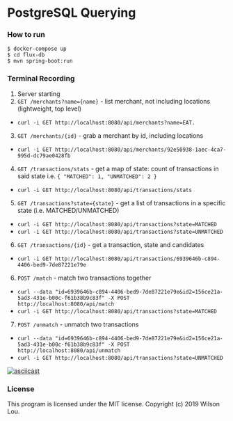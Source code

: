 # PostgreSQL Querying

### How to run

```
$ docker-compose up
$ cd flux-db
$ mvn spring-boot:run
```

### Terminal Recording

1. Server starting
2. `GET /merchants?name={name}` - list merchant, not including locations (lightweight, top level)
* `curl -i GET http://localhost:8080/api/merchants?name=EAT.`
3. `GET /merchants/{id}` - grab a merchant by id, including locations
* `curl -i GET http://localhost:8080/api/merchants/92e50938-1aec-4ca7-995d-dc79ae0428fb`
4. `GET /transactions/stats` - get a map of state: count of transactions in said state i.e. `{ "MATCHED": 1, "UNMATCHED": 2 }`
* `curl -i GET http://localhost:8080/api/transactions/stats`
5. `GET /transactions?state={state}` - get a list of transactions in a specific state (i.e. MATCHED/UNMATCHED)
* `curl -i GET http://localhost:8080/api/transactions?state=MATCHED`
* `curl -i GET http://localhost:8080/api/transactions?state=UNMATCHED`
6. `GET /transactions/{id}` - get a transaction, state and candidates
* `curl -i GET http://localhost:8080/api/transactions/6939646b-c894-4406-bed9-7de87221e79e`
6. `POST /match` - match two transactions together
* `curl --data "id=6939646b-c894-4406-bed9-7de87221e79e&id2=156ce21a-5ad3-431e-b00c-f61b38b9c83f" -X POST http://localhost:8080/api/match`
* `curl -i GET http://localhost:8080/api/transactions?state=MATCHED`
7. `POST /unmatch` - unmatch two transactions
* `curl --data "id=6939646b-c894-4406-bed9-7de87221e79e&id2=156ce21a-5ad3-431e-b00c-f61b38b9c83f" -X POST http://localhost:8080/api/unmatch`
* `curl -i GET http://localhost:8080/api/transactions?state=UNMATCHED`

[![asciicast](https://asciinema.org/a/ombJeRFxCwT215n528uHVVWXU.svg)](https://asciinema.org/a/ombJeRFxCwT215n528uHVVWXU)

### License
This program is licensed under the MIT license.
Copyright (c) 2019 Wilson Lou.
